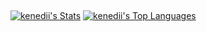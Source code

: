 ## 
[![kenedii's Stats](https://github-readme-stats.vercel.app/api?username=kenedii&theme=highcontrast&show_icons=true&hide_border=false&count_private=true)](https://github.com/kenedii)
[![kenedii's Top Languages](http://github-profile-summary-cards.vercel.app/api/cards/repos-per-language?username=kenedii&theme=2077)](https://github.com/kenedii)



<!--
**kenedii/kenedii** is a ✨ _special_ ✨ repository because its `README.md` (this file) appears on your GitHub profile.

Here are some ideas to get you started:

- 🔭 I’m currently working on ...
- 🌱 I’m currently learning ...
- 👯 I’m looking to collaborate on ...
- 🤔 I’m looking for help with ...
- 💬 Ask me about ...
- 📫 How to reach me: ...
- 😄 Pronouns: ...
- ⚡ Fun fact: ...
-->
